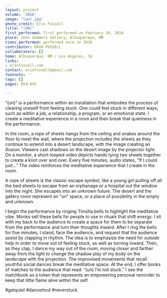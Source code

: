 ```yaml
---
layout: project
volume: '2016'
image: "(un).jpg"
photo_credit: Erin Fussell
title: "(UN)"
first_performed: first performed on February 26, 2016
place: John Sommers Gallery, Albuquerque, NM
times_performed: performed once in 2016
contributor: ERIN FUSSELL
collaborators: []
home: Albuquerque, NM / Los Angeles, CA
links:
- erinfussell.com
contact: erinfussell@gmail.com
footnote: ''
tags: []
pages: 054-055

---
```


“(un)” is a performance within an installation that embodies the process of clearing oneself from feeling stuck. One could feel stuck in different ways, such as within a job, a relationship, a program, or an emotional state. I create a meditative experience in a room and then break that quietness in the performance.

In the room, a rope of sheets hangs from the ceiling and snakes around the floor to meet the wall, where the projection includes the sheets as they continue to extend into a desert landscape, with the image creating an illusion. Viewers cast shadows on the desert image by the projector light. On a monitor, a short-looped video depicts hands tying two sheets together to create a knot over and over. Every five minutes, audio states, “If I could just…” The video reinforces the meditative experience that I create in the room.

A rope of sheets is the classic escape symbol, like a young girl pulling off all the bed sheets to escape from an orphanage or a hospital out the window into the night. She escapes into an unknown future. The desert and the gallery room represent an “un” space, or a place of possibility in the empty and unknown.

I begin the performance by ringing Timsha bells to highlight the meditative vibe. Monks sell these bells for people to use in rituals that shift energy. I sit with my back to the audience to create a space for them to be separate from the performance and turn their thoughts inward. After I ring the bells for five minutes, I stand, face the audience, and request that the audience assist by clapping in rhythm. The idea is to emphasize the need for outside help in order to move out of feeling stuck, as well as turning inward. Then, as they clap, I dance my way out of the room, moving closer and farther away from the light to change the shadow play of my body on the landscape with the projection. The improvised movements that recall youthful social dances break the meditative space. At the end, I offer books of matches to the audience that read: “(un) I’m not stuck.” I see the matchbook as a token that represents an empowering personal reminder to keep that little flame alive within the self.

#getquiet #danceitout #neverstuck
